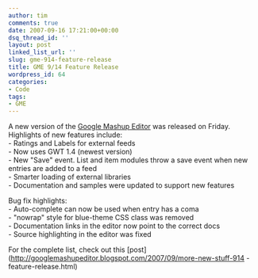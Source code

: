 ```yaml
---
author: tim
comments: true
date: 2007-09-16 17:21:00+00:00
dsq_thread_id: ''
layout: post
linked_list_url: ''
slug: gme-914-feature-release
title: GME 9/14 Feature Release
wordpress_id: 64
categories:
- Code
tags:
- GME
---
```


A new version of the [Google Mashup Editor](http://editor.googlemashups.com)
was released on Friday. Highlights of new features include:  
\- Ratings and Labels for external feeds  
\- Now uses GWT 1.4 (newest version)  
\- New "Save" event. List and item modules throw a save event when new entries
are added to a feed  
\- Smarter loading of external libraries  
\- Documentation and samples were updated to support new features  
  
Bug fix highlights:  
\- Auto-complete can now be used when entry has a coma  
\- "nowrap" style for blue-theme CSS class was removed  
\- Documentation links in the editor now point to the correct docs  
\- Source highlighting in the editor was fixed  
  
For the complete list, check out this
[post](http://googlemashupeditor.blogspot.com/2007/09/more-new-stuff-914
-feature-release.html)

